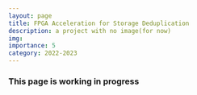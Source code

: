 ```yaml
---
layout: page
title: FPGA Acceleration for Storage Deduplication
description: a project with no image(for now)
img: 
importance: 5
category: 2022-2023
---
```


<h3 class="card-title"><span class="font-weight-bold">This page is working in progress</span></h3>